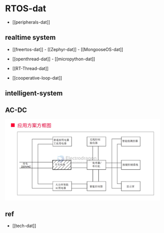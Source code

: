 
# RTOS-dat

- [[peripherals-dat]]

## realtime system 

- [[freertos-dat]] - [[Zephyr-dat]] - [[MongooseOS-dat]]

- [[openthread-dat]] - [[micropython-dat]]

- [[RT-Thread-dat]]

- [[cooperative-loop-dat]]


## intelligent-system



## AC-DC 

![](2024-08-28-15-15-47.png)


## ref 

- [[tech-dat]]
